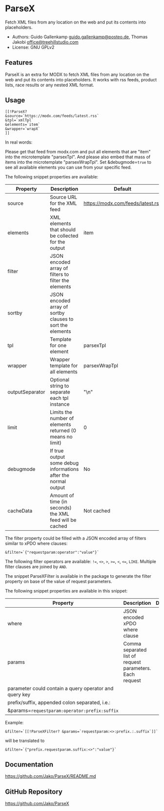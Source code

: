 # ParseX

Fetch XML files from any location on the web and put its contents into placeholders.

- Authors: Guido Gallenkamp <guido.gallenkamp@posteo.de>, Thomas Jakobi <office@treehillstudio.com>
- License: GNU GPLv2

## Features

ParseX is an extra for MODX to fetch XML files from any location on the web and
put its contents into placeholders. It works with rss feeds, product lists, race
results or any nested XML format.

## Usage

```
[[!ParseX?
&source=`https://modx.com/feeds/latest.rss`
&tpl=`xmlTpl`
&elements=`item`
&wrapper=`wrapX`
]]
```

In real words:

Please get that feed from modx.com and put all elements that are "item" into the
microtemplate "parsexTpl". And please also embed that mass of items into the
microtemplate "parsexWrapTpl". Set &debugmode=`true` to see all available
elements you can use from your specific feed.

The following snippet properties are available:

| Property        | Description                                                    | Default                           |
|-----------------|----------------------------------------------------------------|-----------------------------------|
| source          | Source URL for the XML feed                                    | https://modx.com/feeds/latest.rss |
| elements        | XML elements that should be collected for the output           | item                              |
| filter          | JSON encoded array of filters to filter the elements           |                                   |
| sortby          | JSON encoded array of sortby clauses to sort the elements      |                                   |
| tpl             | Template for one element                                       | parsexTpl                         |
| wrapper         | Wrapper template for all elements                              | parsexWrapTpl                     |
| outputSeparator | Optional string to separate each tpl instance                  | "\n"                              |
| limit           | Limits the number of elements returned (0 means no limit)      | 0                                 |
| debugmode       | If true output some debug informations after the normal output | No                                |
| cacheData       | Amount of time (in seconds) the XML feed will be cached        | Not cached                        |

The filter property could be filled with a JSON encoded array of filters similar
to xPDO where clauses:

```
&filter=`{"requestparam:operator":"value"}`
```

The following filter operators are available: `!=`, `<>`, `>`, `>=`, `<`, `<=`, `LIKE`.
Multiple filter clauses are joined by `AND`.

The snippet ParseXFilter is available in the package to generate the filter
property on base of the value of request parameters.

The following snippet properties are available in this snippet:

| Property                                               | Description                                              | Default |
|--------------------------------------------------------|----------------------------------------------------------|---------|
| where                                                  | JSON encoded xPDO where clause                           |         |
| params                                                 | Comma separated list of request parameters. Each request |         |
| parameter could contain a query operator and query key |                                                          |         |
| prefix/suffix, appended colon separated, i.e.:         |                                                          |         |
| &params=`requestparam:operator:prefix:suffix`          |                                                          |         |

Example:

```
&filter=`[[!ParseXFilter? &params=`requestparam:<>:prefix.:.suffix`]]`
```

will be translated to

```
&filter=`{"prefix.requestparam.suffix:<>":"value"}`
```

## Documentation

https://github.com/Jako/ParseX/README.md

## GitHub Repository

https://github.com/Jako/ParseX
